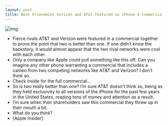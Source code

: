 ```yaml
---
layout: post
title: Best Frienemies Verizon and AT&T Featured in iPhone 4 Commercial
---
```

![img](http://media.idownloadblog.com/wp-content/uploads/2011/01/Verizon-Vs-ATT.jpg)
* Fierce rivals AT&T and Verizon were featured in a commercial together to prove the point that two is better than one. If one didn’t know the backstory, it would almost appear that the two rival networks were cool with each other.
* Only a company like Apple could pull something like this off. Can you imagine any other phone warranting a commercial that includes a cameo from two competing networks like AT&T and Verizon? I don’t think so.
* Check inside for the full commercial…
* So is two really better than one? I’m sure AT&T doesn’t think so, being as they held exclusivity to all versions of the iPhone for the past few years in the United States, reaping tons of money and attention as a result.
* I’m sure when their shareholders saw this commercial they threw up in their mouth a bit.
* What do you think?
* [Apple Insider]

